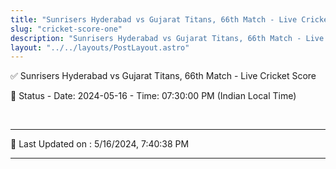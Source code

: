 ```yaml
---
title: "Sunrisers Hyderabad vs Gujarat Titans, 66th Match - Live Cricket Score"
slug: "cricket-score-one"
description: "Sunrisers Hyderabad vs Gujarat Titans, 66th Match - Live Cricket Score - Date: 2024-05-16 - Time: 07:30:00 PM (Indian Local Time)."
layout: "../../layouts/PostLayout.astro"
--- 
```


✅ Sunrisers Hyderabad vs Gujarat Titans, 66th Match - Live Cricket Score

📑 Status - Date: 2024-05-16 - Time: 07:30:00 PM (Indian Local Time)

<br />

***

📝 Last Updated on : 5/16/2024, 7:40:38 PM

***

